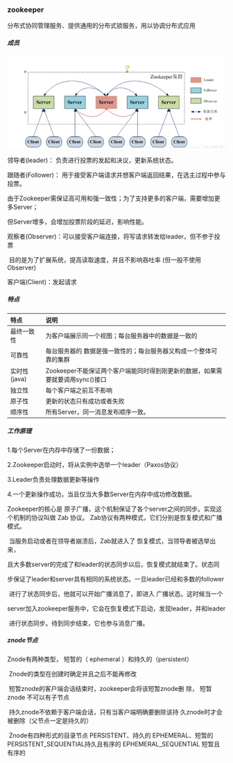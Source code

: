 ### zookeeper

分布式协同管理服务、提供通用的分布式锁服务，用以协调分布式应用

##### 成员

![zookeeper的角色](./img/zookeeper%E7%9A%84%E8%A7%92%E8%89%B2.png)



领导者(leader)：     负责进行投票的发起和决议，更新系统状态。

跟随者(Follower)： 用于接受客户端请求并想客户端返回结果，在选主过程中参与投票。



由于Zookeeper需保证高可用和强一致性；为了支持更多的客户端，需要增加更多Server；

但Server增多，会增加投票阶段的延迟，影响性能。



观察者(Observer)：可以接受客户端连接，将写请求转发给leader，但不参于投票

​				   目的是为了扩展系统，提高读取速度，并且不影响吞吐率   (但一般不使用Observer)

客户端(Client)：发起请求

##### 特点

| 特点         | 说明                                                         |
| :----------- | :----------------------------------------------------------- |
| 最终一致性   | 为客户端展示同一个视图；每台服务器中的数据是一致的           |
| 可靠性       | 每台服务器的 数据是强一致性的；每台服务器又构成一个整体可靠的集群 |
| 实时性(java) | Zookeeper不能保证两个客户端能同时得到刚更新的数据，如果需要就要调用sync()接口 |
| 独立性       | 每个客户端之前互不影响                                       |
| 原子性       | 更新的状态只有成功或者失败                                   |
| 顺序性       | 所有Server，同一消息发布顺序一致。                           |

##### 工作原理

1.每个Server在内存中存储了一份数据；

2.Zookeeper启动时，将从实例中选举一个leader（Paxos协议）

3.Leader负责处理数据更新等操作	

4.一个更新操作成功，当且仅当大多数Server在内存中成功修改数据。

Zookeeper的核心是 原子广播，这个机制保证了各个server之间的同步。实现这个机制的协议叫做 Zab 协议。
	Zab协议有两种模式，它们分别是恢复模式和广播模式。

​	当服务启动或者在领导者崩溃后，Zab就进入了 恢复模式，当领导者被选举出来，

​	且大多数server的完成了和leader的状态同步以后，恢复模式就结束了。状态同

​	步保证了leader和server具有相同的系统状态。一旦leader已经和多数的follower

​	进行了状态同步后，他就可以开始广播消息了，即进入 广播状态。这时候当一个

​	server加入zookeeper服务中，它会在恢复模式下启动，发现leader，并和leader

​	进行状态同步。待到同步结束，它也参与消息广播。

##### znode节点

Znode有两种类型， 短暂的（ ephemeral ）和持久的（persistent）

​	Znode的类型在创建时确定并且之后不能再修改

​	短暂znode的客户端会话结束时，zookeeper会将该短暂znode删
	除， 短暂 znode 不可以有子节点

​	持久znode不依赖于客户端会话，只有当客户端明确要删除该持
	久znode时才会被删除（父节点一定是持久的）

​	Znode有四种形式的目录节点
		PERSISTENT、持久的
		EPHEMERAL、短暂的
		PERSISTENT_SEQUENTIAL持久且有序的
		EPHEMERAL_SEQUENTIAL 短暂且有序的

